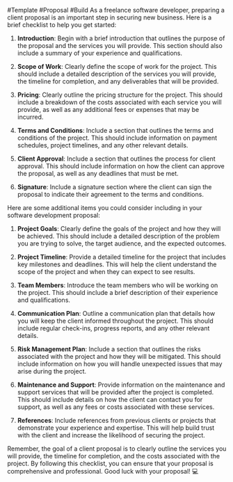 #Template
#Proposal
#Build 
As a freelance software developer, preparing a client proposal is an important step in securing new business. Here is a brief checklist to help you get started:

1. **Introduction**: Begin with a brief introduction that outlines the purpose of the proposal and the services you will provide. This section should also include a summary of your experience and qualifications.
    
2. **Scope of Work**: Clearly define the scope of work for the project. This should include a detailed description of the services you will provide, the timeline for completion, and any deliverables that will be provided.
    
3. **Pricing**: Clearly outline the pricing structure for the project. This should include a breakdown of the costs associated with each service you will provide, as well as any additional fees or expenses that may be incurred.
    
4. **Terms and Conditions**: Include a section that outlines the terms and conditions of the project. This should include information on payment schedules, project timelines, and any other relevant details.
    
5. **Client Approval**: Include a section that outlines the process for client approval. This should include information on how the client can approve the proposal, as well as any deadlines that must be met.
    
6. **Signature**: Include a signature section where the client can sign the proposal to indicate their agreement to the terms and conditions.
    

Here are some additional items you could consider including in your software development proposal:

1. **Project Goals**: Clearly define the goals of the project and how they will be achieved. This should include a detailed description of the problem you are trying to solve, the target audience, and the expected outcomes.
    
2. **Project Timeline**: Provide a detailed timeline for the project that includes key milestones and deadlines. This will help the client understand the scope of the project and when they can expect to see results.
    
3. **Team Members**: Introduce the team members who will be working on the project. This should include a brief description of their experience and qualifications.
    
4. **Communication Plan**: Outline a communication plan that details how you will keep the client informed throughout the project. This should include regular check-ins, progress reports, and any other relevant details.
    
5. **Risk Management Plan**: Include a section that outlines the risks associated with the project and how they will be mitigated. This should include information on how you will handle unexpected issues that may arise during the project.
    
6. **Maintenance and Support**: Provide information on the maintenance and support services that will be provided after the project is completed. This should include details on how the client can contact you for support, as well as any fees or costs associated with these services.
    
7. **References**: Include references from previous clients or projects that demonstrate your experience and expertise. This will help build trust with the client and increase the likelihood of securing the project.
    

Remember, the goal of a client proposal is to clearly outline the services you will provide, the timeline for completion, and the costs associated with the project. By following this checklist, you can ensure that your proposal is comprehensive and professional. Good luck with your proposal! 💻